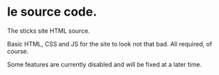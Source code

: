  <!DOCTYPE html>
  <html>
    <main>
      <body>
        <h1>le source code.</h1>
        <p>The sticks site HTML source.</p>
        <p>Basic HTML, CSS and JS for the site to look not that bad. All required, of course.</p>
        <p>Some features are currently disabled and will be fixed at a later time.</p>
      </body>
    </main>
  </html>
